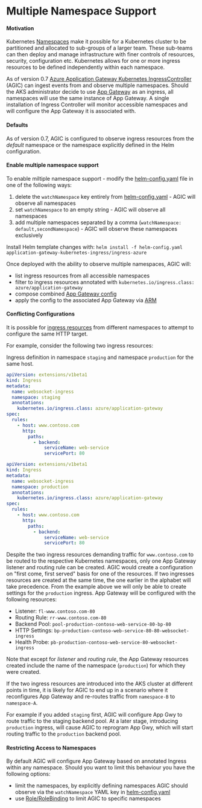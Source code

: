 # Multiple Namespace Support

#### Motivation
Kubernetes [Namespaces](https://kubernetes.io/docs/concepts/overview/working-with-objects/namespaces/)
make it possible for a Kubernetes cluster to be partitioned and allocated to
sub-groups of a larger team. These sub-teams can then deploy and manage
infrastructure with finer controls of resources, security, configuration etc.
Kubernetes allows for one or more ingress resources to be defined independently
within each namespace.

As of version 0.7 [Azure Application Gateway Kubernetes
IngressController](https://github.com/Azure/application-gateway-kubernetes-ingress/blob/master/README.md)
(AGIC) can ingest events from and observe multiple namespaces. Should the AKS
administrator decide to use [App
Gateway](https://azure.microsoft.com/en-us/services/application-gateway/) as an
ingress, all namespaces will use the same instance of App Gateway. A single
installation of Ingress Controller will monitor accessible namespaces and will
configure the App Gateway it is associated with.

#### Defaults
As of version 0.7, AGIC is configured to observe ingress resources from the
*default* namespace or the namespace explicitly defined in the Helm
configuration.

#### Enable multiple namespace support
To enable miltiple namespace support - modify the [helm-config.yaml](examples/helm-config.yaml) file in one of the following ways:
  1. delete the `watchNamespace` key entirely from [helm-config.yaml](examples/helm-config.yaml) - AGIC will observe all namespaces
  1. set `watchNamespace` to an empty string - AGIC will observe all namespaces
  2. add multiple namespaces separated by a comma (`watchNamespace: default,secondNamespace`) - AGIC will observe these namespaces exclusively

Install Helm template changes with: `helm install -f helm-config.yaml application-gateway-kubernetes-ingress/ingress-azure`

Once deployed with the ability to observe multiple namespaces, AGIC will:
  - list ingress resources from all accessible namespaces
  - filter to ingress resources annotated with `kubernetes.io/ingress.class: azure/application-gateway`
  - compose combined [App Gateway config](https://github.com/Azure/azure-sdk-for-go/blob/37f3f4162dfce955ef5225ead57216cf8c1b2c70/services/network/mgmt/2016-06-01/network/models.go#L1710-L1744)
  - apply the config to the associated App Gateway via [ARM](https://docs.microsoft.com/en-us/azure/azure-resource-manager/resource-group-overview)

#### Conflicting Configurations
It is possible for [ingress resources](https://kubernetes.io/docs/concepts/services-networking/ingress/#the-ingress-resource) from different namespaces to attempt to configure the same HTTP target.

For example, consider the following two ingress resources:

Ingress definition in namespace `staging` and namespace `production` for the
same host.
```yaml
apiVersion: extensions/v1beta1
kind: Ingress
metadata:
  name: websocket-ingress
  namespace: staging
  annotations:
    kubernetes.io/ingress.class: azure/application-gateway
spec:
  rules:
    - host: www.contoso.com
      http:
        paths:
          - backend:
              serviceName: web-service
              servicePort: 80
```

```yaml
apiVersion: extensions/v1beta1
kind: Ingress
metadata:
  name: websocket-ingress
  namespace: production
  annotations:
    kubernetes.io/ingress.class: azure/application-gateway
spec:
  rules:
    - host: www.contoso.com
      http:
        paths:
          - backend:
              serviceName: web-service
              servicePort: 80
```

Despite the two ingress resources demanding traffic for `www.contoso.com` to be
routed to the respective Kubernetes namespaces, only one App Gateway listener
and routing rule can be created. AGIC would create a configuration on "first
come, first served" basis for one of the resources. If two ingresses resources
are created at the same time, the one earlier in the alphabet will take
precedence. From the example above we will only be able to create settings for
the `production` ingress. App Gateway will be configured with the following
resources:

  - Listener: `fl-www.contoso.com-80`
  - Routing Rule: `rr-www.contoso.com-80`
  - Backend Pool: `pool-production-contoso-web-service-80-bp-80`
  - HTTP Settings: `bp-production-contoso-web-service-80-80-websocket-ingress`
  - Health Probe: `pb-production-contoso-web-service-80-websocket-ingress`

Note that except for *listener* and *routing rule*, the App Gateway resources created include the name
of the namespace (`production`) for which they were created.

If the two ingress resources are introduced into the AKS cluster at different
points in time, it is likely for AGIC to end up in a scenario where it
reconfigures App Gateway and re-routes traffic from `namespace-B` to
`namespace-A`.

For example if you added `staging` first, AGIC will configure App Gwy to route
traffic to the staging backend pool. At a later stage, introducing `production`
ingress, will cause AGIC to reprogram App Gwy, which will start routing traffic
to the `production` backend pool.

#### Restricting Access to Namespaces
By default AGIC will configure App Gateway based on annotated Ingress within
any namespace. Should you want to limit this behaviour you have the following
options:
  - limit the namespaces, by explicitly defining namespaces AGIC should observe via the `watchNamespace` YAML key in [helm-config.yaml](examples/helm-config.yaml)
  - use [Role/RoleBinding](https://docs.microsoft.com/en-us/azure/aks/azure-ad-rbac) to limit AGIC to specific namespaces
